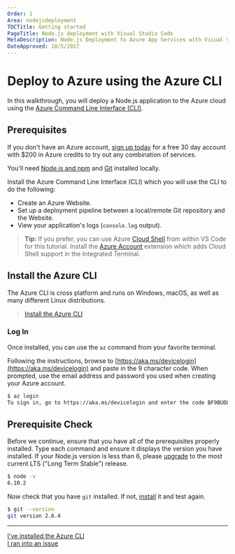 ```yaml
---
Order: 1
Area: nodejsdeployment
TOCTitle: Getting started
PageTitle: Node.js deployment with Visual Studio Code
MetaDescription: Node.js Deployment to Azure App Services with Visual Studio Code
DateApproved: 10/5/2017
---
```

# Deploy to Azure using the Azure CLI

In this walkthrough, you will deploy a Node.js application to the Azure cloud using the [Azure Command Line Interface (CLI)](https://docs.microsoft.com/en-us/cli/azure/overview?view=azure-cli-latest).

## Prerequisites

If you don't have an Azure account, [sign up today](https://azure.microsoft.com/en-us/free/?utm_source=campaign&utm_campaign=vscode-tutorial-node-git&mktingSource=vscode-tutorial-node-git) for a free 30 day account with $200 in Azure credits to try out any combination of services.

You'll need [Node.js and npm](https://nodejs.org/en/download/) and [Git](https://git-scm.com/downloads) installed locally.

Install the Azure Command Line Interface (CLI) which you will use the CLI to do the following:

* Create an Azure Website.
* Set up a deployment pipeline between a local/remote Git repository and the Website.
* View your application's logs (`console.log` output).

> **Tip:** If you prefer, you can use Azure [Cloud Shell](https://docs.microsoft.com/en-us/azure/cloud-shell/overview) from within VS Code for this tutorial. Install the [Azure Account](https://marketplace.visualstudio.com/items?itemName=ms-vscode.azure-account) extension which adds Cloud Shell support in the Integrated Terminal.

## Install the Azure CLI

The Azure CLI is cross platform and runs on Windows, macOS, as well as many different Linux distributions.

> [Install the Azure CLI](https://docs.microsoft.com/en-us/cli/azure/install-azure-cli)

### Log In

Once installed, you can use the `az` command from your favorite terminal.

Following the instructions, browse to [https://aka.ms/devicelogin](https://aka.ms/devicelogin) and paste in the 9 character code. When prompted, use the email address and password you used when creating your Azure account.

```bash
$ az login
To sign in, go to https://aka.ms/devicelogin and enter the code BF9BUDLGR to authenticate.
```

## Prerequisite Check

Before we continue, ensure that you have all of the prerequisites properly installed. Type each command and ensure it displays the version you have installed. If your Node.js version is less than 6, please [upgrade](https://nodejs.org/en/download/) to the most current LTS ("Long Term Stable") release.

```bash
$ node -v
6.10.2
```

Now check that you have `git` installed. If not, [install](https://git-scm.com/downloads) it and test again.

```bash
$ git --version
git version 2.6.4
```

----

<a class="tutorial-next-btn" href="/tutorials/nodejs-deployment/express">I've installed the Azure CLI</a>  
<a class="tutorial-feedback-btn" onclick="reportIssue('node-deployment', 'getting-started')" href="javascript:void(0)">I ran into an issue</a>
